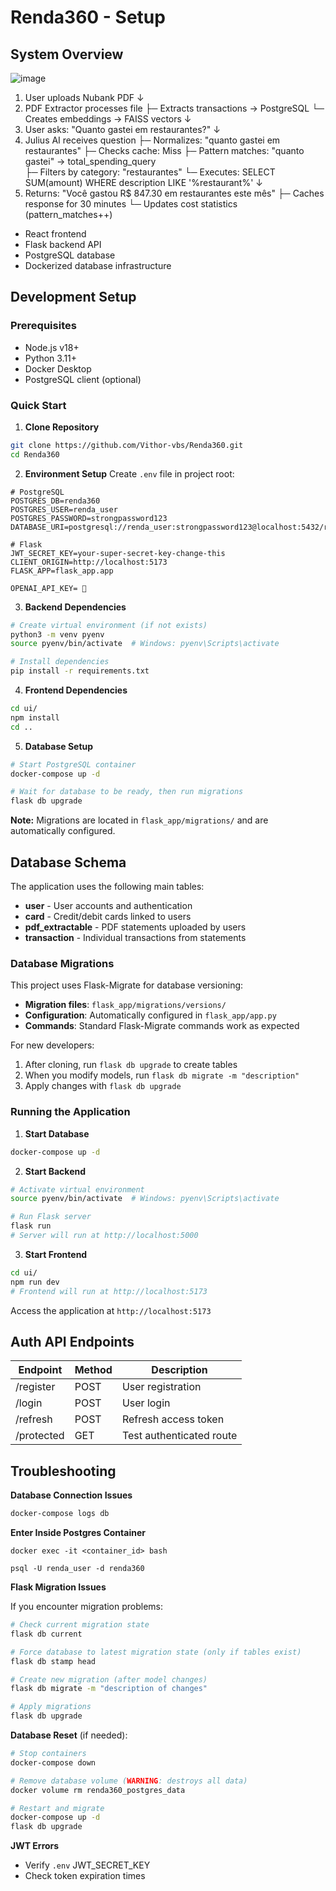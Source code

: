 # Renda360 - Setup

## System Overview

![image](https://github.com/user-attachments/assets/86b9125f-74b1-4588-a88e-9d052dac1c36)

1. User uploads Nubank PDF
   ↓
2. PDF Extractor processes file
   ├─ Extracts transactions → PostgreSQL
   └─ Creates embeddings → FAISS vectors
   ↓
3. User asks: "Quanto gastei em restaurantes?"
   ↓
4. Julius AI receives question
   ├─ Normalizes: "quanto gastei em restaurantes"
   ├─ Checks cache: Miss
   ├─ Pattern matches: "quanto gastei" → total_spending_query  
   ├─ Filters by category: "restaurantes"
   └─ Executes: SELECT SUM(amount) WHERE description LIKE '%restaurant%'
   ↓
5. Returns: "Você gastou R$ 847.30 em restaurantes este mês"
   ├─ Caches response for 30 minutes
   └─ Updates cost statistics (pattern_matches++)

- React frontend
- Flask backend API
- PostgreSQL database
- Dockerized database infrastructure

## Development Setup

### Prerequisites

- Node.js v18+
- Python 3.11+
- Docker Desktop
- PostgreSQL client (optional)

### Quick Start

1. **Clone Repository**

```bash
git clone https://github.com/Vithor-vbs/Renda360.git
cd Renda360
```

2. **Environment Setup**
   Create `.env` file in project root:

```env
# PostgreSQL
POSTGRES_DB=renda360
POSTGRES_USER=renda_user
POSTGRES_PASSWORD=strongpassword123
DATABASE_URI=postgresql://renda_user:strongpassword123@localhost:5432/renda360

# Flask
JWT_SECRET_KEY=your-super-secret-key-change-this
CLIENT_ORIGIN=http://localhost:5173
FLASK_APP=flask_app.app

OPENAI_API_KEY= 💩
```

3. **Backend Dependencies**

```bash
# Create virtual environment (if not exists)
python3 -m venv pyenv
source pyenv/bin/activate  # Windows: pyenv\Scripts\activate

# Install dependencies
pip install -r requirements.txt
```

4. **Frontend Dependencies**

```bash
cd ui/
npm install
cd ..
```

5. **Database Setup**

```bash
# Start PostgreSQL container
docker-compose up -d

# Wait for database to be ready, then run migrations
flask db upgrade
```

**Note:** Migrations are located in `flask_app/migrations/` and are automatically configured.

## Database Schema

The application uses the following main tables:

- **user** - User accounts and authentication
- **card** - Credit/debit cards linked to users
- **pdf_extractable** - PDF statements uploaded by users
- **transaction** - Individual transactions from statements

### Database Migrations

This project uses Flask-Migrate for database versioning:

- **Migration files**: `flask_app/migrations/versions/`
- **Configuration**: Automatically configured in `flask_app/app.py`
- **Commands**: Standard Flask-Migrate commands work as expected

For new developers:

1. After cloning, run `flask db upgrade` to create tables
2. When you modify models, run `flask db migrate -m "description"`
3. Apply changes with `flask db upgrade`

### Running the Application

1. **Start Database**

```bash
docker-compose up -d
```

2. **Start Backend**

```bash
# Activate virtual environment
source pyenv/bin/activate  # Windows: pyenv\Scripts\activate

# Run Flask server
flask run
# Server will run at http://localhost:5000
```

3. **Start Frontend**

```bash
cd ui/
npm run dev
# Frontend will run at http://localhost:5173
```

Access the application at `http://localhost:5173`

## Auth API Endpoints

| Endpoint   | Method | Description              |
| ---------- | ------ | ------------------------ |
| /register  | POST   | User registration        |
| /login     | POST   | User login               |
| /refresh   | POST   | Refresh access token     |
| /protected | GET    | Test authenticated route |

## Troubleshooting

**Database Connection Issues**

```bash
docker-compose logs db
```

**Enter Inside Postgres Container**

```
docker exec -it <container_id> bash
```

```
psql -U renda_user -d renda360
```

**Flask Migration Issues**

If you encounter migration problems:

```bash
# Check current migration state
flask db current

# Force database to latest migration state (only if tables exist)
flask db stamp head

# Create new migration (after model changes)
flask db migrate -m "description of changes"

# Apply migrations
flask db upgrade
```

**Database Reset** (if needed):

```bash
# Stop containers
docker-compose down

# Remove database volume (WARNING: destroys all data)
docker volume rm renda360_postgres_data

# Restart and migrate
docker-compose up -d
flask db upgrade
```

**JWT Errors**

- Verify `.env` JWT_SECRET_KEY
- Check token expiration times
